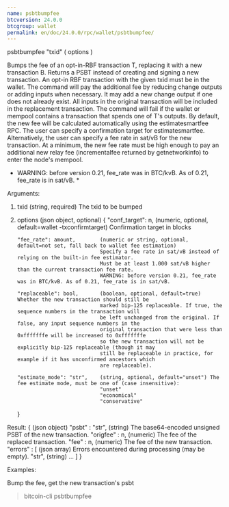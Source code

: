 ```yaml
---
name: psbtbumpfee
btcversion: 24.0.0
btcgroup: wallet
permalink: en/doc/24.0.0/rpc/wallet/psbtbumpfee/
---
```


psbtbumpfee "txid" ( options )

Bumps the fee of an opt-in-RBF transaction T, replacing it with a new transaction B.
Returns a PSBT instead of creating and signing a new transaction.
An opt-in RBF transaction with the given txid must be in the wallet.
The command will pay the additional fee by reducing change outputs or adding inputs when necessary.
It may add a new change output if one does not already exist.
All inputs in the original transaction will be included in the replacement transaction.
The command will fail if the wallet or mempool contains a transaction that spends one of T's outputs.
By default, the new fee will be calculated automatically using the estimatesmartfee RPC.
The user can specify a confirmation target for estimatesmartfee.
Alternatively, the user can specify a fee rate in sat/vB for the new transaction.
At a minimum, the new fee rate must be high enough to pay an additional new relay fee (incrementalfee
returned by getnetworkinfo) to enter the node's mempool.
* WARNING: before version 0.21, fee_rate was in BTC/kvB. As of 0.21, fee_rate is in sat/vB. *

Arguments:
1. txid                           (string, required) The txid to be bumped
2. options                        (json object, optional)
     {
       "conf_target": n,          (numeric, optional, default=wallet -txconfirmtarget) Confirmation target in blocks
                                  
       "fee_rate": amount,        (numeric or string, optional, default=not set, fall back to wallet fee estimation) 
                                  Specify a fee rate in sat/vB instead of relying on the built-in fee estimator.
                                  Must be at least 1.000 sat/vB higher than the current transaction fee rate.
                                  WARNING: before version 0.21, fee_rate was in BTC/kvB. As of 0.21, fee_rate is in sat/vB.
                                  
       "replaceable": bool,       (boolean, optional, default=true) Whether the new transaction should still be
                                  marked bip-125 replaceable. If true, the sequence numbers in the transaction will
                                  be left unchanged from the original. If false, any input sequence numbers in the
                                  original transaction that were less than 0xfffffffe will be increased to 0xfffffffe
                                  so the new transaction will not be explicitly bip-125 replaceable (though it may
                                  still be replaceable in practice, for example if it has unconfirmed ancestors which
                                  are replaceable).
                                  
       "estimate_mode": "str",    (string, optional, default="unset") The fee estimate mode, must be one of (case insensitive):
                                  "unset"
                                  "economical"
                                  "conservative"
     }

Result:
{                    (json object)
  "psbt" : "str",    (string) The base64-encoded unsigned PSBT of the new transaction.
  "origfee" : n,     (numeric) The fee of the replaced transaction.
  "fee" : n,         (numeric) The fee of the new transaction.
  "errors" : [       (json array) Errors encountered during processing (may be empty).
    "str",           (string)
    ...
  ]
}

Examples:

Bump the fee, get the new transaction's psbt
> bitcoin-cli psbtbumpfee <txid>


